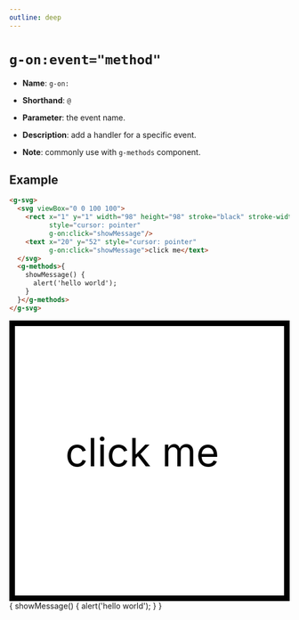 ```yaml
---
outline: deep
---
```


# `g-on:event="method"`

- **Name**:  `g-on:`

- **Shorthand**:  `@`

- **Parameter**: the event name.

- **Description**: add a handler for a specific event.

- **Note**: commonly use with `g-methods` component.

## Example

```html
<g-svg>
  <svg viewBox="0 0 100 100">
    <rect x="1" y="1" width="98" height="98" stroke="black" stroke-width="2" fill="white"
          style="cursor: pointer"
          g-on:click="showMessage"/>
    <text x="20" y="52" style="cursor: pointer"
          g-on:click="showMessage">click me</text>
  </svg>
  <g-methods>{
    showMessage() {
      alert('hello world');
    }
  }</g-methods>
</g-svg>
```

<g-svg>
  <svg viewBox="0 0 100 100">
    <rect x="1" y="1" width="98" height="98" stroke="black" stroke-width="2" fill="white"
          style="cursor: pointer"
          g-on:click="showMessage"/>
    <text x="20" y="52" style="cursor: pointer"
           g-on:click="showMessage">click me</text>
  </svg>
  <g-methods>{
    showMessage() {
      alert('hello world');
    }
  }</g-methods>
</g-svg>
